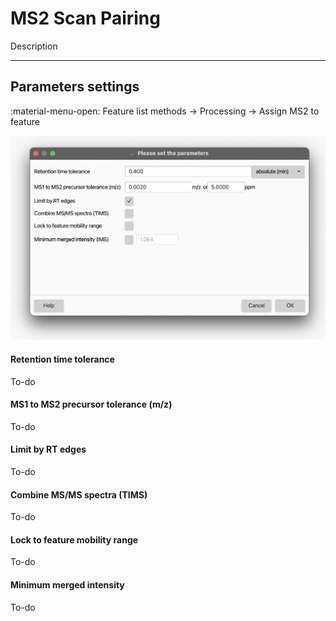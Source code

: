 # **MS2 Scan Pairing**
Description

---
## **Parameters settings**
:material-menu-open: Feature list methods → Processing → Assign MS2 to feature

![](ms2-scan-pairing.png)


#### **Retention time tolerance**
To-do

#### **MS1 to MS2 precursor tolerance (m/z)**
To-do

#### **Limit by RT edges**
To-do

#### **Combine MS/MS spectra (TIMS)**
To-do

#### **Lock to feature mobility range**
To-do

#### **Minimum merged intensity**
To-do